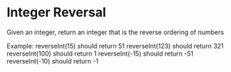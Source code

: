# Integer Reversal

Given an integer, return an integer that is the reverse ordering of numbers


Example:
reverseInt(15) should return 51
reverseInt(123) should return 321
reverseInt(100) should return 1
reverseInt(-15) should return -51
reverseInt(-10) should return -1